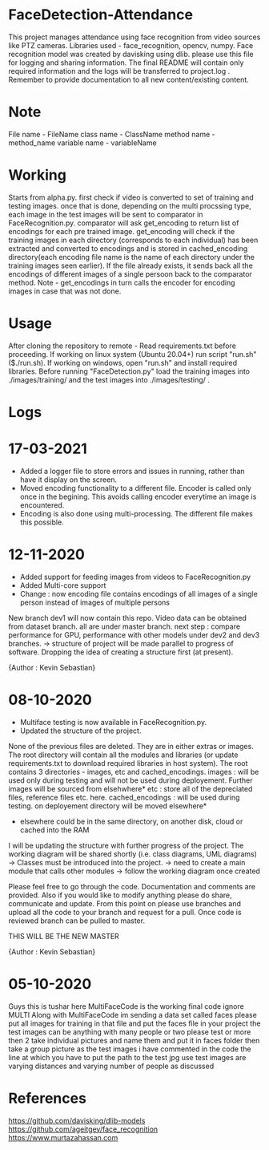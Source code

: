# FaceDetection-Attendance
This project manages attendance using face recognition from video sources like PTZ cameras. Libraries used - face_recognition, opencv, numpy. Face recognition model was created by davisking using dlib.
please use this file for logging and sharing information. The final README will contain only required information and the logs will be transferred to project.log . Remember to provide documentation to all new content/existing content.

# Note
File name - FileName
class name - ClassName
method name - method_name
variable name - variableName

# Working
Starts from alpha.py. first check if video is converted to set of training and testing images. once that is done, depending on the multi procssing type, each image in the test images will be sent to comparator in FaceRecognition.py. comparator will ask get_encoding to return list of encodings for each pre trained image. get_encoding will check if the training images in each directory (corresponds to each individual) has been extracted and converted to encodings and is stored in cached_encoding directory(each encoding file name is the name of each directory under the training images seen earlier). If the file already exists, it sends back all the encodings of different images of a single persoon back to the comparator method. Note - get_encodings in turn calls the encoder for encoding images in case that was not done.

# Usage
After cloning the repository to remote -
Read requirements.txt before proceeding.
If working on linux system (Ubuntu 20.04+) run script "run.sh" ($./run.sh).
If working on windows, open "run.sh" and install required libraries.
Before running "FaceDetection.py" load the training images into ./images/training/ and the test images into ./images/testing/ .


# Logs

# 17-03-2021
- Added a logger file to store errors and issues in running, rather than have it display on the screen.
- Moved encoding functionality to a different file. Encoder is called only once in the begining. This avoids calling encoder everytime an image is encountered.
- Encoding is also done using multi-processing. The different file makes this possible. 

# 12-11-2020
- Added support for feeding images from videos to FaceRecognition.py
- Added Multi-core support
- Change : now encoding file contains encodings of all images of a single person instead of images of multiple persons

New branch dev1 will now contain this repo. Video data can be obtained from dataset branch. all are under master branch.
next step : compare performance for GPU, performance with other models under dev2 and dev3 branches.
-> structure of project will be made parallel to progress of software. Dropping the idea of creating a structure first (at present).

{Author : Kevin Sebastian}

# 08-10-2020

- Multiface testing is now available in FaceRecognition.py.
- Updated the structure of the project.

None of the previous files are deleted. They are in either extras or images. The root directory will contain all the modules and libraries (or update requirements.txt to download required libraries in host system). The root contains 3 directories - images, etc and cached_encodings.
images : will be used only during testing and will not be used during deployement. Further images will be sourced from elsehwhere*
etc : store all of the depreciated files, reference files etc. here.
cached_encodings : will be used during testing. on deployement directory will be moved elsewhere*
* elsewhere could be in the same directory, on another disk, cloud or cached into the RAM

I will be updating the structure with further progress of the project. 
The working diagram will be shared shortly (i.e. class diagrams, UML diagrams)
-> Classes must be introduced into the project.
-> need to create a main module that calls other modules
-> follow the working diagram once created

Please feel free to go through the code. Documentation and comments are provided.
Also if you would like to modify anything please do share, communicate and update.
From this point on please use branches and upload all the code to your branch and request for a pull. Once code is reviewed branch can be pulled to master.

THIS WILL BE THE NEW MASTER

{Author : Kevin Sebastian}

# 05-10-2020
Guys this is tushar here MultiFaceCode is the working final code ignore MULTI 
Along with MultiFaceCode im sending a data set called faces please put all images for training in that file and put the faces file in your project 
the test images can be anything with many people or two please test or more then 2 take individual pictures and name them and put it in faces folder then take a group picture as the test images i have commented in the code the line at which you have to put the path to the test jpg
use test images are varying distances and varying number of people as discussed

# References
https://github.com/davisking/dlib-models
https://github.com/ageitgey/face_recognition
https://www.murtazahassan.com
